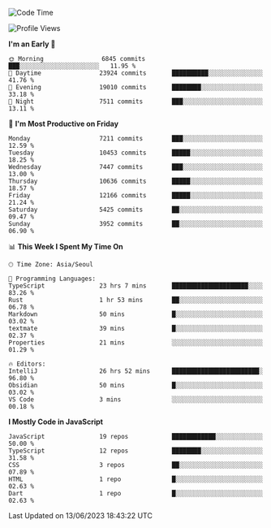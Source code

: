 <!--START_SECTION:waka-->
![Code Time](http://img.shields.io/badge/Code%20Time-5%2C012%20hrs%201%20min-blue)

![Profile Views](http://img.shields.io/badge/Profile%20Views-1-blue)

**I'm an Early 🐤** 

```text
🌞 Morning                6845 commits        ███░░░░░░░░░░░░░░░░░░░░░░   11.95 % 
🌆 Daytime                23924 commits       ██████████░░░░░░░░░░░░░░░   41.76 % 
🌃 Evening                19010 commits       ████████░░░░░░░░░░░░░░░░░   33.18 % 
🌙 Night                  7511 commits        ███░░░░░░░░░░░░░░░░░░░░░░   13.11 % 
```
📅 **I'm Most Productive on Friday** 

```text
Monday                   7211 commits        ███░░░░░░░░░░░░░░░░░░░░░░   12.59 % 
Tuesday                  10453 commits       █████░░░░░░░░░░░░░░░░░░░░   18.25 % 
Wednesday                7447 commits        ███░░░░░░░░░░░░░░░░░░░░░░   13.00 % 
Thursday                 10636 commits       █████░░░░░░░░░░░░░░░░░░░░   18.57 % 
Friday                   12166 commits       █████░░░░░░░░░░░░░░░░░░░░   21.24 % 
Saturday                 5425 commits        ██░░░░░░░░░░░░░░░░░░░░░░░   09.47 % 
Sunday                   3952 commits        ██░░░░░░░░░░░░░░░░░░░░░░░   06.90 % 
```


📊 **This Week I Spent My Time On** 

```text
🕑︎ Time Zone: Asia/Seoul

💬 Programming Languages: 
TypeScript               23 hrs 7 mins       █████████████████████░░░░   83.26 % 
Rust                     1 hr 53 mins        ██░░░░░░░░░░░░░░░░░░░░░░░   06.78 % 
Markdown                 50 mins             █░░░░░░░░░░░░░░░░░░░░░░░░   03.02 % 
textmate                 39 mins             █░░░░░░░░░░░░░░░░░░░░░░░░   02.37 % 
Properties               21 mins             ░░░░░░░░░░░░░░░░░░░░░░░░░   01.29 % 

🔥 Editors: 
IntelliJ                 26 hrs 52 mins      ████████████████████████░   96.80 % 
Obsidian                 50 mins             █░░░░░░░░░░░░░░░░░░░░░░░░   03.02 % 
VS Code                  3 mins              ░░░░░░░░░░░░░░░░░░░░░░░░░   00.18 % 
```

**I Mostly Code in JavaScript** 

```text
JavaScript               19 repos            ████████████░░░░░░░░░░░░░   50.00 % 
TypeScript               12 repos            ████████░░░░░░░░░░░░░░░░░   31.58 % 
CSS                      3 repos             ██░░░░░░░░░░░░░░░░░░░░░░░   07.89 % 
HTML                     1 repo              █░░░░░░░░░░░░░░░░░░░░░░░░   02.63 % 
Dart                     1 repo              █░░░░░░░░░░░░░░░░░░░░░░░░   02.63 % 
```




 Last Updated on 13/06/2023 18:43:22 UTC
<!--END_SECTION:waka-->
